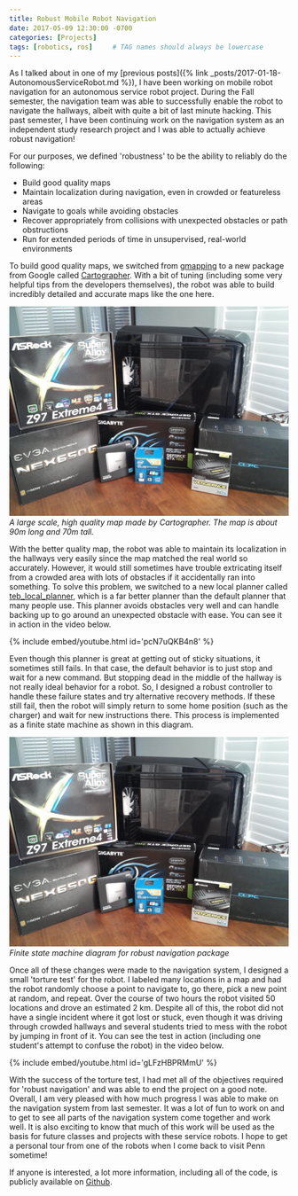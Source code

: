 ```yaml
---
title: Robust Mobile Robot Navigation
date: 2017-05-09 12:30:00 -0700
categories: [Projects]
tags: [robotics, ros]     # TAG names should always be lowercase
---
```


As I talked about in one of my [previous posts]({% link _posts/2017-01-18-AutonomousServiceRobot.md %}), I have been working on mobile robot navigation for an autonomous service robot project. During the Fall semester, the navigation team was able to successfully enable the robot to navigate the hallways, albeit with quite a bit of last minute hacking. This past semester, I have been continuing work on the navigation system as an independent study research project and I was able to actually achieve robust navigation!

For our purposes, we defined 'robustness' to be the ability to reliably do the following:

- Build good quality maps
- Maintain localization during navigation, even in crowded or featureless areas
- Navigate to goals while avoiding obstacles
- Recover appropriately from collisions with unexpected obstacles or path obstructions
- Run for extended periods of time in unsupervised, real-world environments

To build good quality maps, we switched from [gmapping](http://wiki.ros.org/gmapping) to a new package from Google called [Cartographer](https://google-cartographer-ros.readthedocs.io/en/latest/). With a bit of tuning (including some very helpful tips from the developers themselves), the robot was able to build incredibly detailed and accurate maps like the one here.

![](/assets/MyFirstComputerBuild/parts.jpg)
_A large scale, high quality map made by Cartographer. The map is about 90m long and 70m tall._

With the better quality map, the robot was able to maintain its localization in the hallways very easily since the map matched the real world so accurately. However, it would still sometimes have trouble extricating itself from a crowded area with lots of obstacles if it accidentally ran into something. To solve this problem, we switched to a new local planner called [teb_local_planner](http://wiki.ros.org/teb_local_planner), which is a far better planner than the default planner that many people use. This planner avoids obstacles very well and can handle backing up to go around an unexpected obstacle with ease. You can see it in action in the video below. 

{% include embed/youtube.html id='pcN7uQKB4n8' %}

Even though this planner is great at getting out of sticky situations, it sometimes still fails. In that case, the default behavior is to just stop and wait for a new command. But stopping dead in the middle of the hallway is not really ideal behavior for a robot. So, I designed a robust controller to handle these failure states and try alternative recovery methods. If these still fail, then the robot will simply return to some home position (such as the charger) and wait for new instructions there. This process is implemented as a finite state machine as shown in this diagram.

![](/assets/MyFirstComputerBuild/parts.jpg)
_Finite state machine diagram for robust navigation package_

Once all of these changes were made to the navigation system, I designed a small 'torture test' for the robot. I labeled many locations in a map and had the robot randomly choose a point to navigate to, go there, pick a new point at random, and repeat. Over the course of two hours the robot visited 50 locations and drove an estimated 2 km. Despite all of this, the robot did not have a single incident where it got lost or stuck, even though it was driving through crowded hallways and several students tried to mess with the robot by jumping in front of it. You can see the test in action (including one student's attempt to confuse the robot) in the video below.

{% include embed/youtube.html id='gLFzHBPRMmU' %}

With the success of the torture test, I had met all of the objectives required for 'robust navigation' and was able to end the project on a good note. Overall, I am very pleased with how much progress I was able to make on the navigation system from last semester. It was a lot of fun to work on and to get to see all parts of the navigation system come together and work well. It is also exciting to know that much of this work will be used as the basis for future classes and projects with these service robots. I hope to get a personal tour from one of the robots when I come back to visit Penn sometime!

 If anyone is interested, a lot more information, including all of the code, is publicly available on [Github](https://github.com/GRASP-ML/ServiceRobots).
